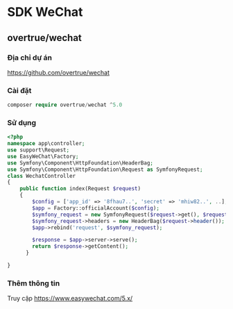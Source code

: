 # SDK WeChat

## overtrue/wechat

### Địa chỉ dự án

https://github.com/overtrue/wechat

### Cài đặt

```php
composer require overtrue/wechat ^5.0
```

### Sử dụng

```php
<?php
namespace app\controller;
use support\Request;
use EasyWeChat\Factory;
use Symfony\Component\HttpFoundation\HeaderBag;
use Symfony\Component\HttpFoundation\Request as SymfonyRequest;
class WechatController
{
    public function index(Request $request)
    {
        $config = ['app_id' => '8fhau7..', 'secret' => 'mhiw82..', ..];
        $app = Factory::officialAccount($config);
        $symfony_request = new SymfonyRequest($request->get(), $request->post(), [], $request->cookie(), [], [], $request->rawBody());
        $symfony_request->headers = new HeaderBag($request->header());
        $app->rebind('request', $symfony_request);

        $response = $app->server->serve();
        return $response->getContent();
      }

}
```

### Thêm thông tin

Truy cập https://www.easywechat.com/5.x/
